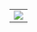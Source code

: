 <!--
**eawlot3000/eawlot3000** is a ✨ _special_ ✨ repository because its `README.md` (this file) appears on your GitHub profile.

Here are some ideas to get you started:

- 🔭 I’m currently working on ...
- 🌱 I’m currently learning ...
- 👯 I’m looking to collaborate on ...
- 🤔 I’m looking for help with ...
- 💬 Ask me about ...
- 📫 How to reach me: ...
- 😄 Pronouns: ...
- ⚡ Fun fact: ...
-->


<!-- collapse stats like this
<details></details>
-->
<!-- <summary>Stats</summary> -->
<a href="https://github.com/eawlot3000">
  <table>
    <!-- <tr> <td> <img align="center" src="https://github-readme-stats.vercel.app/api?username=eawlot3000&show_icons=true&hide_border=true&icon_color=ffca28&title_color=ffa000" /> </td> -->
    <td>
      <img align="center" src="https://github-readme-stats.vercel.app/api/top-langs/?username=eawlot3000&layout=compact&hide_border=true&title_color=ffa000"/>
    </td>
    </tr>
  </table>
</a>
<!-- https://count.getloli.com/get/@JindaiKirin?theme=moebooru)](https://github.com/eawlot3000) -->


<!-- ====== another e.g. ======
![](https://github-profile-summary-cards.vercel.app/api/cards/profile-details?username=aceld&theme=github)
![](https://github-profile-summary-cards.vercel.app/api/cards/repos-per-language?username=aceld&theme=github)
![](https://github-profile-summary-cards.vercel.app/api/cards/stats?username=aceld&theme=github)
-->
